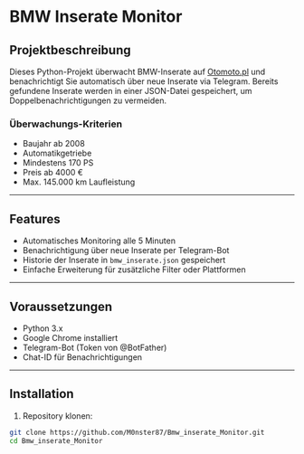 # BMW Inserate Monitor

## Projektbeschreibung
Dieses Python-Projekt überwacht BMW-Inserate auf [Otomoto.pl](https://www.otomoto.pl/) und benachrichtigt Sie automatisch über neue Inserate via Telegram. Bereits gefundene Inserate werden in einer JSON-Datei gespeichert, um Doppelbenachrichtigungen zu vermeiden.


### Überwachungs-Kriterien
- Baujahr ab 2008
- Automatikgetriebe
- Mindestens 170 PS
- Preis ab 4000 €
- Max. 145.000 km Laufleistung

---

## Features
- Automatisches Monitoring alle 5 Minuten
- Benachrichtigung über neue Inserate per Telegram-Bot
- Historie der Inserate in `bmw_inserate.json` gespeichert
- Einfache Erweiterung für zusätzliche Filter oder Plattformen

---

## Voraussetzungen
- Python 3.x
- Google Chrome installiert
- Telegram-Bot (Token von @BotFather)
- Chat-ID für Benachrichtigungen

---

## Installation
1. Repository klonen:
```bash
git clone https://github.com/M0nster87/Bmw_inserate_Monitor.git
cd Bmw_inserate_Monitor
